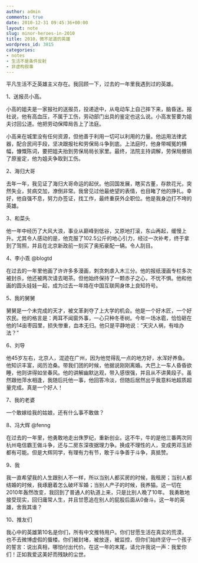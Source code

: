 ```yaml
---
author: admin
comments: true
date: 2010-12-31 09:45:36+00:00
layout: note
slug: minor-heroes-in-2010
title: 2010，微不足道的英雄
wordpress_id: 3815
categories:
- notes
- 生活不是条件反射
- 非虚构叙事
---
```


平凡生活不乏英雄主义存在。我回顾一下，过去的一年里我遇到过的英雄。 

1、送报员小高。

小高的姐夫是一家报社的送报员，投递途中，从电动车上自己摔下来，脑昏迷。报社说，他有高血压，不属于工伤，劳动部门出具的鉴定也这么说。小高发誓要为姐夫讨回公道。他把劳动保障局告上了法庭。

小高来在城里没有任何资源，但他善于利用一切可以利用的力量。他运用法律武器，配合民间手段，坚决跟报社和劳保局斗争到底。上法庭时，他身带喊冤的横幅，慷慨陈词，要把姐夫抬到劳保局局长家里。最终，法院主持调解，劳保局撤销了原鉴定，他为姐夫争取到工伤。

2、海归大哥

去年一年，我见证了海归大哥命运的起伏。他回国发展，瞎买古董，存款花光，突然失业，贫病交加，潦倒非常。我曾见过他最绝望的表情，也目睹了他的挣扎。幸好，他自强不息，努力办签证，找工作，最终重获外企职位。他是我身边打不垮的英雄。

3、和菜头

他一年中经历了大风大浪，事业从巅峰到低谷，又原地打滚，东山再起，缓慢上升。尤其令人感动的是，他克服了102.5公斤的地心引力，经过一次补考，终于拿到了驾照，并且在北京新政前一刻买了奥拓豪配一辆。令人刮目。

4、李小乖 @blogtd

在过去的一年里他画了许许多多漫画，刺贪刺虐入木三分。他的报纸漫画专栏多次被封杀，他还被两次请去喝茶。但他始终保持了一颗赤子之心，不忧不惧。他和他画的圆头娃娃一起，成为过去一年烙在中国互联网身体上良知符号。

5、我的舅舅

舅舅是一个未完成的天才，被文革剥夺了上大学的机会。他是一个好木匠，一个好农民。他的格言是：两耳不闻窗外事，一心只种冬枣树。今年一场冰雹，恰恰砸在他的14亩枣园里，损失惨重，血本无归。他只是平静地说：“天灾人祸，有啥办法？”

6、刘导

他45岁左右，北京人，混迹在广州，因为他觉得乱一点的地方好，水浑好养鱼。他知识丰富，阅历沧桑。带我们团的时候，他据说刚刚离婚。大巴上一车人昏昏欲睡，他则讲得如坐春风。他的讲解幽默达观，带入感很强，并且从不讲黄段子。虽然跟他萍水相逢，我随后托他一事，他回答冷淡，但随后居然出乎我意料地超质超量完成。真是一个好人！

7、我的老婆

一个敢嫁给我的姑娘，还有什么事不敢做？

8、冯大辉 @fenng

在过去的一年里，他勇敢地走出侏罗纪，重新创业。这不牛，牛的是他三番两次同杭州电信霸王做斗争，还与二房东深夜据理力争。换成不理性的人，变成男邓玉娇都有可能。但是大辉同学，有理有力有节，敢于斗争善于斗争，真抵赞。 

9、我

我一直希望我的人生跟别人不一样，所以当别人都买房的时候，我租房；当别人都结婚的时候，我琢磨着怎么破坏军婚；当别人产子的时候，我养猫。这一切在2010年轰然改变，我回到了普通人的轨道上来，只是比别人晚了10年。 我勇敢地接受现实，回归庸常人生，并且甘愿追在别人的屁股后面从0奋斗。这一年的英雄，舍我其谁？

10、推友们

我心中的英雄第10名是你们，所有中文推特用户。你们甘愿生活在真实的荒漠，也不去微博虚假的蜃楼。你们被封堵，被放逐，被监控，但你们始终坚守一个孩子的誓言：说出真相，哪怕付出代价。在这一年的末尾，请允许我说一声：我爱你们！正如我爱这美好而残缺的尘世。
